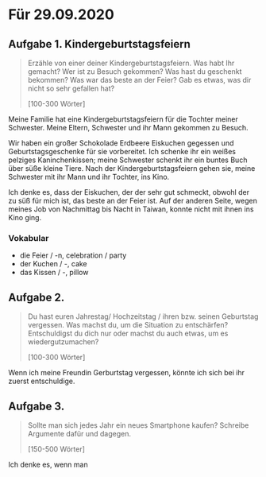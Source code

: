 # Für 29.09.2020

## Aufgabe 1. Kindergeburtstagsfeiern

> Erzähle von einer deiner Kindergeburtstagsfeiern. Was habt Ihr gemacht? Wer ist zu Besuch gekommen? Was hast du geschenkt bekommen? Was war das beste an der Feier? Gab es etwas, was dir nicht so sehr gefallen hat?
>
> \[100-300 Wörter\]

Meine Familie hat eine Kindergeburtstagsfeiern für die Tochter meiner Schwester. Meine Eltern, Schwester und ihr Mann gekommen zu Besuch.

Wir haben ein großer Schokolade Erdbeere Eiskuchen gegessen und  Geburtstagsgeschenke für sie vorbereitet. Ich schenke ihr ein weißes pelziges Kaninchenkissen; meine Schwester schenkt ihr ein buntes Buch über süße kleine Tiere. Nach der Kindergeburtstagsfeiern gehen sie, meine Schwester mit ihr Mann und ihr Tochter, ins Kino.

Ich denke es, dass der Eiskuchen, der der sehr gut schmeckt, obwohl der zu süß für mich ist, das beste an der Feier ist. Auf der anderen Seite, wegen meines Job von Nachmittag bis Nacht in Taiwan, konnte nicht mit ihnen ins Kino ging.

### Vokabular

* die Feier / -n, celebration / party
* der Kuchen / -, cake
* das Kissen / -, pillow

## Aufgabe 2.

> Du hast euren Jahrestag/ Hochzeitstag / ihren bzw. seinen Geburtstag vergessen. Was machst du, um die Situation zu entschärfen? Entschuldigst du dich nur oder machst du auch etwas, um es wiedergutzumachen?
>
> \[100-300 Wörter\]

Wenn ich meine Freundin Gerburtstag vergessen, könnte ich sich bei ihr zuerst entschuldige. 

## Aufgabe 3.

> Sollte man sich jedes Jahr ein neues Smartphone kaufen? Schreibe Argumente dafür und dagegen.
>
> \[150-500 Wörter\]

Ich denke es, wenn man 

